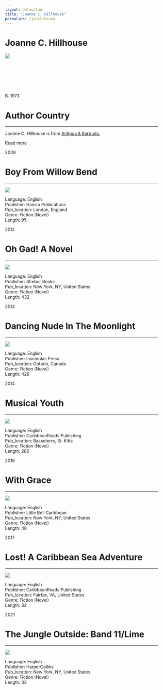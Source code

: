 ```yaml
---
layout: defaultau
title: "Joanne C. Hillhouse"
permalink: /jchillhouse
---
```

<!-- partial:index.partial.html -->
<div class="content">
     <h1>Joanne C. Hillhouse</h1>
    <div class="quote">
        <div><img src="https://petrathespectator.com/wp-content/uploads/2022/01/Main-Pic.jpeg" class="logo"></div>
    </div>
    <div class="timeline">
        <div style="padding-bottom:100px;"></div>
        <div class="block">
             <div class="date right"><p class="right"> B. 1973 </p></div>
            <div class="dot"></div>
            <div class="left first">
            <div class="author_country">
                <h1>Author Country</h1><hr>
          <div class="aclocation">  <p>Joanne C. Hillhouse is from <a href="http://localhost:4000/62">Antigua & Barbuda.</a></p></div>
              <div class="acreadmore">  <a href="https://en.wikipedia.org/wiki/Joanne_C._Hillhouse" target="_blank">Read more</a></div>
            </div>
            </div>
        <div class="block">
            <div class="date left"><p class="left">2009</p></div>
            <div class="dot"></div>
            <div class="right">
                <h1>Boy From Willow Bend</h1><hr>
                <p><img src="https://m.media-amazon.com/images/I/61zZIHJHHOL._SY291_BO1,204,203,200_QL40_FMwebp_.jpg"></p>
                <p>
                Language: English<br/>
                Publisher: Hansib Publications<br/>
                Pub_location: London, England<br/>
                Genre: Fiction (Novel)<br/>
                Length: 95<br/>                   </p>
            </div>
        </div>
       <div class="block">
            <div class="date left"><p class="left">2012</p></div>
            <div class="dot"></div>
            <div class="right">
                <h1>Oh Gad! A Novel</h1><hr>
                <p><img src="https://m.media-amazon.com/images/I/51QbkREqVvL._SX315_BO1,204,203,200_.jpg"></p>
                <p>
                Language: English<br/>
                Publisher: Strebor Books<br/>
                Pub_location: New York, NY, United States<br/>
                Genre: Fiction (Novel)<br/>
                Length: 432<br/>                   </p>
            </div>
        </div>
       <div class="block">
            <div class="date left"><p class="left">2014</p></div>
            <div class="dot"></div>
            <div class="right">
                <h1>Dancing Nude In The Moonlight</h1><hr>
                <p><img src="https://m.media-amazon.com/images/I/516ShLsKInL._SX311_BO1,204,203,200_.jpg"></p>
                <p>
                Language: English<br/>
                Publisher: Insomniac Press<br/>
                Pub_location: Ontario, Canada<br/>
                Genre: Fiction (Novel)<br/>
                Length: 426<br/>                   </p>
            </div>
        </div>
<div class="block">
            <div class="date left"><p class="left">2014</p></div>
            <div class="dot"></div>
            <div class="right">
                <h1>Musical Youth</h1><hr>
                <p><img src="https://m.media-amazon.com/images/I/51D2-MEPJqL._SX311_BO1,204,203,200_.jpg"></p>
                <p>
                Language: English<br/>
                Publisher: CaribbeanReads Publishing<br/>
                Pub_location: Basseterre, St. Kitts<br/>
                Genre: Fiction (Novel)<br/>
                Length: 280<br/>                   </p>
            </div>
        </div>
       <div class="block">
            <div class="date left"><p class="left">2016</p></div>
            <div class="dot"></div>
            <div class="right">
                <h1>With Grace</h1><hr>
                <p><img src="https://m.media-amazon.com/images/I/61hQ5KsXVEL._SX385_BO1,204,203,200_.jpg"></p>
                <p>
                Language: English<br/>
                Publisher: Little Bell Caribbean<br/>
                Pub_location: New York, NY, United States<br/>
                Genre: Fiction (Novel)<br/>
                Length: 48<br/>                   </p>
            </div>
        </div>
       <div class="block">
            <div class="date left"><p class="left">2017</p></div>
            <div class="dot"></div>
            <div class="right">
                <h1>Lost! A Caribbean Sea Adventure</h1><hr>
                <p><img src="https://m.media-amazon.com/images/I/617fzeTXrlL._SY498_BO1,204,203,200_.jpg"></p>
                <p>
                Language: English<br/>
                Publisher: CaribbeanReads Publishing<br/>
                Pub_location: Fairfax, VA, United States<br/>
                Genre: Fiction (Novel)<br/>
                Length: 32<br/>                   </p>
            </div>
        </div>
       <div class="block">
            <div class="date left"><p class="left">2021</p></div>
            <div class="dot"></div>
            <div class="right">
                <h1>The Jungle Outside: Band 11/Lime</h1><hr>
                <p><img src="https://m.media-amazon.com/images/I/613uYivQ6+L._SX348_BO1,204,203,200_.jpg"></p>
                <p>
                Language: English<br/>
                Publisher: HarperCollins<br/>
                Pub_location: New York, NY, United States<br/>
                Genre: Fiction (Novel)<br/>
                Length: 32<br/>                   </p>
            </div>
        </div>